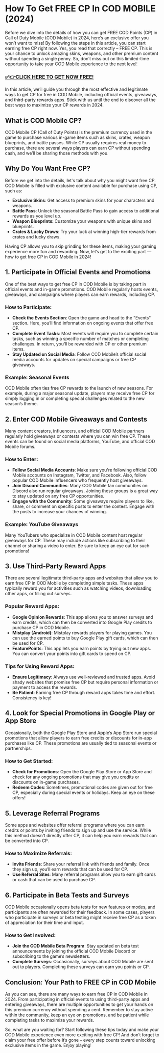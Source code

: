 # How To Get FREE CP In COD MOBILE (2024)

Before we dive into the details of how you can get FREE COD Points (CP) in Call of Duty Mobile (COD Mobile) in 2024, here’s an exclusive offer you won’t want to miss! By following the steps in this article, you can start earning free CP right now. Yes, you read that correctly – FREE CP. This is your chance to unlock amazing skins, weapons, and other premium content without spending a single penny. So, don’t miss out on this limited-time opportunity to take your COD Mobile experience to the next level!

### [✅👉CLICK HERE TO GET NOW FREE!](https://freeforyou.xyz/call/of/duty/go/)

In this article, we’ll guide you through the most effective and legitimate ways to get CP for free in COD Mobile, including official events, giveaways, and third-party rewards apps. Stick with us until the end to discover all the best ways to maximize your CP rewards in 2024.

## What is COD Mobile CP?

COD Mobile CP (Call of Duty Points) is the premium currency used in the game to purchase various in-game items such as skins, crates, weapon blueprints, and battle passes. While CP usually requires real money to purchase, there are several ways players can earn CP without spending cash, and we’ll be sharing those methods with you.

## Why Do You Want Free CP?

Before we get into the details, let's talk about why you might want free CP. COD Mobile is filled with exclusive content available for purchase using CP, such as:
- **Exclusive Skins**: Get access to premium skins for your characters and weapons.
- **Battle Pass**: Unlock the seasonal Battle Pass to gain access to additional rewards as you level up.
- **Weapon Blueprints**: Customize your weapons with unique skins and blueprints.
- **Crates & Lucky Draws**: Try your luck at winning high-tier rewards from crates and lucky draws.

Having CP allows you to skip grinding for these items, making your gaming experience more fun and rewarding. Now, let’s get to the exciting part — how to get free CP in COD Mobile in 2024!

## 1. Participate in Official Events and Promotions

One of the best ways to get free CP in COD Mobile is by taking part in official events and in-game promotions. COD Mobile regularly hosts events, giveaways, and campaigns where players can earn rewards, including CP. 

### How to Participate:
- **Check the Events Section**: Open the game and head to the "Events" section. Here, you’ll find information on ongoing events that offer free CP.
- **Complete Event Tasks**: Most events will require you to complete certain tasks, such as winning a specific number of matches or completing challenges. In return, you'll be rewarded with CP or other premium items.
- **Stay Updated on Social Media**: Follow COD Mobile’s official social media accounts for updates on special campaigns or free CP giveaways.

### Example: Seasonal Events
COD Mobile often ties free CP rewards to the launch of new seasons. For example, during a major seasonal update, players may receive free CP for simply logging in or completing special challenges related to the new season’s theme.

## 2. Enter COD Mobile Giveaways and Contests

Many content creators, influencers, and official COD Mobile partners regularly hold giveaways or contests where you can win free CP. These events can be found on social media platforms, YouTube, and official COD Mobile forums. 

### How to Enter:
- **Follow Social Media Accounts**: Make sure you're following official COD Mobile accounts on Instagram, Twitter, and Facebook. Also, follow popular COD Mobile influencers who frequently host giveaways.
- **Join Discord Communities**: Many COD Mobile fan communities on Discord also run regular giveaways. Joining these groups is a great way to stay updated on any free CP opportunities.
- **Engage with the Community**: Some giveaways require players to like, share, or comment on specific posts to enter the contest. Engage with the posts to increase your chances of winning.

### Example: YouTube Giveaways
Many YouTubers who specialize in COD Mobile content host regular giveaways for CP. These may include actions like subscribing to their channel or sharing a video to enter. Be sure to keep an eye out for such promotions!

## 3. Use Third-Party Reward Apps

There are several legitimate third-party apps and websites that allow you to earn free CP in COD Mobile by completing simple tasks. These apps typically reward you for activities such as watching videos, downloading other apps, or filling out surveys. 

### Popular Reward Apps:
- **Google Opinion Rewards**: This app allows you to answer surveys and earn credits, which can then be converted into Google Play credits to purchase CP in COD Mobile.
- **Mistplay (Android)**: Mistplay rewards players for playing games. You can use the earned points to buy Google Play gift cards, which can then be used for CP.
- **FeaturePoints**: This app lets you earn points by trying out new apps. You can convert your points into gift cards to spend on CP.

### Tips for Using Reward Apps:
- **Ensure Legitimacy**: Always use well-reviewed and trusted apps. Avoid shady websites that promise free CP but require personal information or payment to access the rewards.
- **Be Patient**: Earning free CP through reward apps takes time and effort. Consistency is key!

## 4. Look for Special Promotions in Google Play or App Store

Occasionally, both the Google Play Store and Apple’s App Store run special promotions that allow players to earn free credits or discounts for in-app purchases like CP. These promotions are usually tied to seasonal events or partnerships.

### How to Get Started:
- **Check for Promotions**: Open the Google Play Store or App Store and check for any ongoing promotions that may give you credits or discounts on in-game purchases.
- **Redeem Codes**: Sometimes, promotional codes are given out for free CP, especially during special events or holidays. Keep an eye on these offers!

## 5. Leverage Referral Programs

Some apps and websites offer referral programs where you can earn credits or points by inviting friends to sign up and use the service. While this method doesn't directly offer CP, it can help you earn rewards that can be converted into CP.

### How to Maximize Referrals:
- **Invite Friends**: Share your referral link with friends and family. Once they sign up, you’ll earn rewards that can be used for CP.
- **Use Referral Sites**: Many referral programs allow you to earn gift cards or cash that can be used to purchase CP.

## 6. Participate in Beta Tests and Surveys

COD Mobile occasionally opens beta tests for new features or modes, and participants are often rewarded for their feedback. In some cases, players who participate in surveys or beta testing might receive free CP as a token of appreciation for their time and input.

### How to Get Involved:
- **Join the COD Mobile Beta Program**: Stay updated on beta test announcements by joining the official COD Mobile Discord or subscribing to the game’s newsletters.
- **Complete Surveys**: Occasionally, surveys about COD Mobile are sent out to players. Completing these surveys can earn you points or CP.

## Conclusion: Your Path to FREE CP in COD Mobile

As you can see, there are many ways to earn free CP in COD Mobile in 2024. From participating in official events to using third-party apps and entering giveaways, there are multiple opportunities to get your hands on this premium currency without spending a cent. Remember to stay active within the community, keep an eye on promotions, and be patient while completing tasks to maximize your rewards.

So, what are you waiting for? Start following these tips today and make your COD Mobile experience even more exciting with free CP! And don’t forget to claim your free offer before it’s gone – every step counts toward unlocking exclusive items in the game. Enjoy playing!
